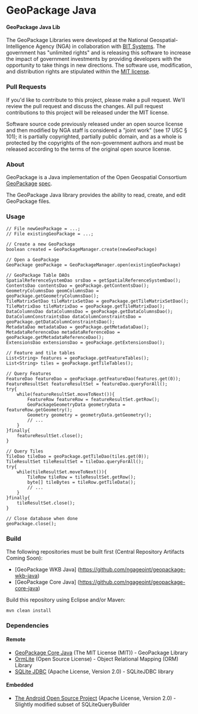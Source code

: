 # GeoPackage Java

#### GeoPackage Java Lib ####

The GeoPackage Libraries were developed at the National Geospatial-Intelligence Agency (NGA) in collaboration with [BIT Systems](https://www.bit-sys.com/index.jsp). The government has "unlimited rights" and is releasing this software to increase the impact of government investments by providing developers with the opportunity to take things in new directions. The software use, modification, and distribution rights are stipulated within the [MIT license](http://choosealicense.com/licenses/mit/).

### Pull Requests ###
If you'd like to contribute to this project, please make a pull request. We'll review the pull request and discuss the changes. All pull request contributions to this project will be released under the MIT license.

Software source code previously released under an open source license and then modified by NGA staff is considered a "joint work" (see 17 USC § 101); it is partially copyrighted, partially public domain, and as a whole is protected by the copyrights of the non-government authors and must be released according to the terms of the original open source license.

### About ###

GeoPackage is a Java implementation of the Open Geospatial Consortium [GeoPackage](http://www.geopackage.org/) [spec](http://www.geopackage.org/spec/).

The GeoPackage Java library provides the ability to read, create, and edit GeoPackage files.

### Usage ###

    // File newGeoPackage = ...;
    // File existingGeoPackage = ...;
    
    // Create a new GeoPackage
    boolean created = GeoPackageManager.create(newGeoPackage)
    
    // Open a GeoPackage
    GeoPackage geoPackage = GeoPackageManager.open(existingGeoPackage)
    
    // GeoPackage Table DAOs
    SpatialReferenceSystemDao srsDao = getSpatialReferenceSystemDao();
    ContentsDao contentsDao = geoPackage.getContentsDao();
    GeometryColumnsDao geomColumnsDao = geoPackage.getGeometryColumnsDao();
    TileMatrixSetDao tileMatrixSetDao = geoPackage.getTileMatrixSetDao();
    TileMatrixDao tileMatrixDao = geoPackage.getTileMatrixDao();
    DataColumnsDao dataColumnsDao = geoPackage.getDataColumnsDao();
    DataColumnConstraintsDao dataColumnConstraintsDao = geoPackage.getDataColumnConstraintsDao();
    MetadataDao metadataDao = geoPackage.getMetadataDao();
    MetadataReferenceDao metadataReferenceDao = geoPackage.getMetadataReferenceDao();
    ExtensionsDao extensionsDao = geoPackage.getExtensionsDao();
    
    // Feature and tile tables
    List<String> features = geoPackage.getFeatureTables();
    List<String> tiles = geoPackage.getTileTables();
    
    // Query Features
    FeatureDao featureDao = geoPackage.getFeatureDao(features.get(0));
    FeatureResultSet featureResultSet = featureDao.queryForAll();
    try{
        while(featureResultSet.moveToNext()){
            FeatureRow featureRow = featureResultSet.getRow();
            GeoPackageGeometryData geometryData = featureRow.getGeometry();
            Geometry geometry = geometryData.getGeometry();
            // ...
        }
    }finally{
        featureResultSet.close();
    }
    
    // Query Tiles
    TileDao tileDao = geoPackage.getTileDao(tiles.get(0));
    TileResultSet tileResultSet = tileDao.queryForAll();
    try{
        while(tileResultSet.moveToNext()){
            TileRow tileRow = tileResultSet.getRow();
            byte[] tileBytes = tileRow.getTileData();
            // ...
        }
    }finally{
        tileResultSet.close();
    }
    
    // Close database when done
    geoPackage.close();

### Build ###

The following repositories must be built first (Central Repository Artifacts Coming Soon):
* [GeoPackage WKB Java] (https://github.com/ngageoint/geopackage-wkb-java)
* [GeoPackage Core Java] (https://github.com/ngageoint/geopackage-core-java)

Build this repository using Eclipse and/or Maven:

    mvn clean install

### Dependencies ###

#### Remote ####

* [GeoPackage Core Java](https://github.com/ngageoint/geopackage-core-java) (The MIT License (MIT)) - GeoPackage Library
* [OrmLite](http://ormlite.com/) (Open Source License) - Object Relational Mapping (ORM) Library
* [SQLite JDBC](https://bitbucket.org/xerial/sqlite-jdbc) (Apache License, Version 2.0) - SQLiteJDBC library

#### Embedded ####

* [The Android Open Source Project](https://source.android.com/) (Apache License, Version 2.0) - Slightly modified subset of SQLiteQueryBuilder
